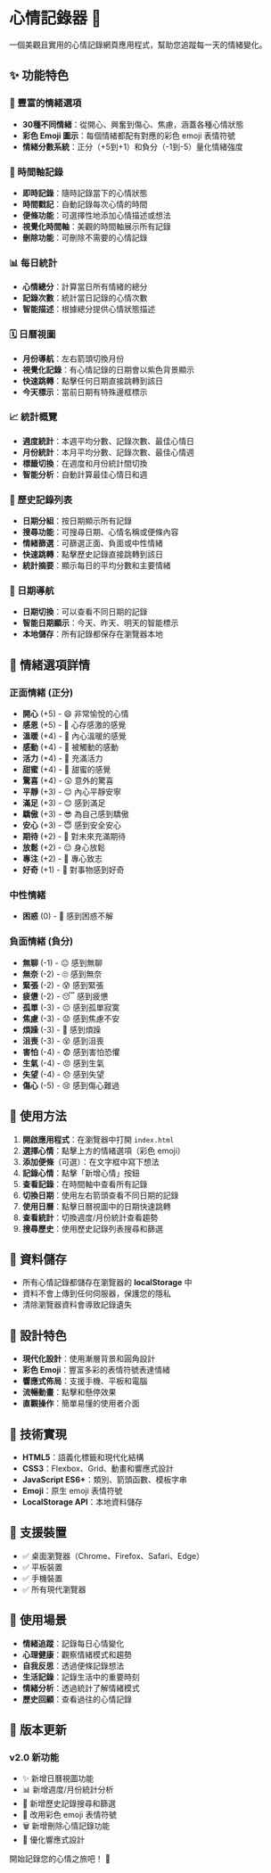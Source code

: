 # 心情記錄器 📝

一個美觀且實用的心情記錄網頁應用程式，幫助您追蹤每一天的情緒變化。

## ✨ 功能特色

### 🎯 豐富的情緒選項
- **30種不同情緒**：從開心、興奮到傷心、焦慮，涵蓋各種心情狀態
- **彩色 Emoji 圖示**：每個情緒都配有對應的彩色 emoji 表情符號
- **情緒分數系統**：正分（+5到+1）和負分（-1到-5）量化情緒強度

### 📅 時間軸記錄
- **即時記錄**：隨時記錄當下的心情狀態
- **時間戳記**：自動記錄每次心情的時間
- **便條功能**：可選擇性地添加心情描述或想法
- **視覺化時間軸**：美觀的時間軸展示所有記錄
- **刪除功能**：可刪除不需要的心情記錄

### 📊 每日統計
- **心情總分**：計算當日所有情緒的總分
- **記錄次數**：統計當日記錄的心情次數
- **智能描述**：根據總分提供心情狀態描述

### 🗓️ 日曆視圖
- **月份導航**：左右箭頭切換月份
- **視覺化記錄**：有心情記錄的日期會以紫色背景顯示
- **快速跳轉**：點擊任何日期直接跳轉到該日
- **今天標示**：當前日期有特殊邊框標示

### 📈 統計概覽
- **週度統計**：本週平均分數、記錄次數、最佳心情日
- **月份統計**：本月平均分數、記錄次數、最佳心情週
- **標籤切換**：在週度和月份統計間切換
- **智能分析**：自動計算最佳心情日和週

### 📜 歷史記錄列表
- **日期分組**：按日期顯示所有記錄
- **搜尋功能**：可搜尋日期、心情名稱或便條內容
- **情緒篩選**：可篩選正面、負面或中性情緒
- **快速跳轉**：點擊歷史記錄直接跳轉到該日
- **統計摘要**：顯示每日的平均分數和主要情緒

### 🔄 日期導航
- **日期切換**：可以查看不同日期的記錄
- **智能日期顯示**：今天、昨天、明天的智能標示
- **本地儲存**：所有記錄都保存在瀏覽器本地

## 🎨 情緒選項詳情

### 正面情緒 (正分)
- **開心** (+5) - 😄 非常愉悅的心情
- **感恩** (+5) - 🙏 心存感激的感覺
- **溫暖** (+4) - 🥰 內心溫暖的感覺
- **感動** (+4) - 🥺 被觸動的感動
- **活力** (+4) - 💪 充滿活力
- **甜蜜** (+4) - 🍯 甜蜜的感覺
- **驚喜** (+4) - 😲 意外的驚喜
- **平靜** (+3) - 😌 內心平靜安寧
- **滿足** (+3) - 😊 感到滿足
- **驕傲** (+3) - 😎 為自己感到驕傲
- **安心** (+3) - 😇 感到安全安心
- **期待** (+2) - 🤩 對未來充滿期待
- **放鬆** (+2) - 😌 身心放鬆
- **專注** (+2) - 🎯 專心致志
- **好奇** (+1) - 🤨 對事物感到好奇

### 中性情緒
- **困惑** (0) - 🤔 感到困惑不解

### 負面情緒 (負分)
- **無聊** (-1) - 😐 感到無聊
- **無奈** (-2) - 🙄 感到無奈
- **緊張** (-2) - 😰 感到緊張
- **疲憊** (-2) - 😴 感到疲憊
- **孤單** (-3) - 😔 感到孤單寂寞
- **焦慮** (-3) - 😟 感到焦慮不安
- **煩躁** (-3) - 😤 感到煩躁
- **沮喪** (-3) - 😵 感到沮喪
- **害怕** (-4) - 😨 感到害怕恐懼
- **生氣** (-4) - 😠 感到生氣
- **失望** (-4) - 😞 感到失望
- **傷心** (-5) - 😢 感到傷心難過

## 🚀 使用方法

1. **開啟應用程式**：在瀏覽器中打開 `index.html`
2. **選擇心情**：點擊上方的情緒選項（彩色 emoji）
3. **添加便條**（可選）：在文字框中寫下想法
4. **記錄心情**：點擊「新增心情」按鈕
5. **查看記錄**：在時間軸中查看所有記錄
6. **切換日期**：使用左右箭頭查看不同日期的記錄
7. **使用日曆**：點擊日曆視圖中的日期快速跳轉
8. **查看統計**：切換週度/月份統計查看趨勢
9. **搜尋歷史**：使用歷史記錄列表搜尋和篩選

## 💾 資料儲存

- 所有心情記錄都儲存在瀏覽器的 **localStorage** 中
- 資料不會上傳到任何伺服器，保護您的隱私
- 清除瀏覽器資料會導致記錄遺失

## 🎨 設計特色

- **現代化設計**：使用漸層背景和圓角設計
- **彩色 Emoji**：豐富多彩的表情符號表達情緒
- **響應式佈局**：支援手機、平板和電腦
- **流暢動畫**：點擊和懸停效果
- **直觀操作**：簡單易懂的使用者介面

## 🔧 技術實現

- **HTML5**：語義化標籤和現代化結構
- **CSS3**：Flexbox、Grid、動畫和響應式設計
- **JavaScript ES6+**：類別、箭頭函數、模板字串
- **Emoji**：原生 emoji 表情符號
- **LocalStorage API**：本地資料儲存

## 📱 支援裝置

- ✅ 桌面瀏覽器（Chrome、Firefox、Safari、Edge）
- ✅ 平板裝置
- ✅ 手機裝置
- ✅ 所有現代瀏覽器

## 🎯 使用場景

- **情緒追蹤**：記錄每日心情變化
- **心理健康**：觀察情緒模式和趨勢
- **自我反思**：透過便條記錄想法
- **生活記錄**：記錄生活中的重要時刻
- **情緒分析**：透過統計了解情緒模式
- **歷史回顧**：查看過往的心情記錄

## 🔄 版本更新

### v2.0 新功能
- ✨ 新增日曆視圖功能
- 📊 新增週度/月份統計分析
- 📜 新增歷史記錄搜尋和篩選
- 🎨 改用彩色 emoji 表情符號
- 🗑️ 新增刪除心情記錄功能
- 📱 優化響應式設計

開始記錄您的心情之旅吧！ 🌟 